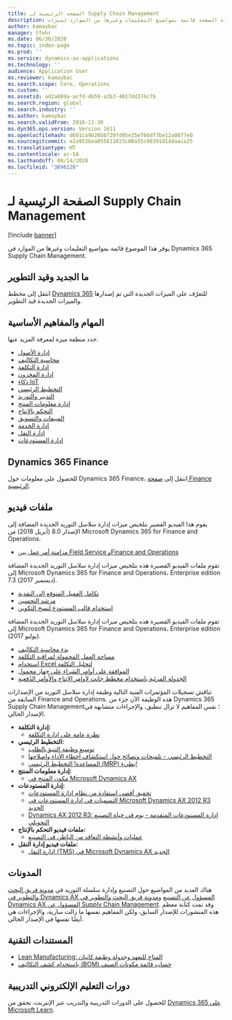 ```yaml
---
title: الصفحة الرئيسية لـ Supply Chain Management
description: توفر هذه الصفحة قائمة بمواضيع التعليمات وغيرها من الموارد لميزات Supply Chain Management.
author: kamaybac
manager: tfehr
ms.date: 06/30/2020
ms.topic: index-page
ms.prod: ''
ms.service: dynamics-ax-applications
ms.technology: ''
audience: Application User
ms.reviewer: kamaybac
ms.search.scope: Core, Operations
ms.custom: ''
ms.assetid: ad2a889a-acfd-4b59-a3b3-4017dd374c7b
ms.search.region: global
ms.search.industry: ''
ms.author: kamaybac
ms.search.validFrom: 2016-11-30
ms.dyn365.ops.version: Version 1611
ms.openlocfilehash: d601ca9b28bb720fd05e25ef66df7be12a08f7e0
ms.sourcegitcommit: e2a953bea055611023c00a55c00391d14daaca25
ms.translationtype: HT
ms.contentlocale: ar-SA
ms.lasthandoff: 08/14/2020
ms.locfileid: "3696120"
---
```

# <a name="supply-chain-management-home-page"></a>الصفحة الرئيسية لـ Supply Chain Management

[!include [banner](includes/banner.md)]

يوفر هذا الموضوع قائمة بمواضيع التعليمات وغيرها من الموارد في Dynamics 365 Supply Chain Management.

## <a name="whats-new-and-in-development"></a>ما الجديد وقيد التطوير

انتقل إلى مخطط [Dynamics 365](https://roadmap.dynamics.com/) للتعرّف على الميزات الجديدة التي تم إصدارها والميزات الجديدة قيد التطوير.

## <a name="core-concepts-and-tasks"></a>المهام والمفاهيم الأساسية

حدد منطقة ميزة لمعرفة المزيد عنها.

- [إدارة الأصول](asset-management/index.md)
- [محاسبة التكاليف](../finance/cost-accounting/cost-accounting-home-page.md)
- [إدارة التكلفة](cost-management/cost-management-home-page.md)  
- [إدارة المخزون](inventory/inventory-home-page.md)
- [ذكاء IoT](iot/iot-intelligence-home-page.md)
- [التخطيط الرئيسي](master-planning/master-planning-home-page.md)
- [التدبير والتوريد](procurement/procurement-sourcing-overview.md)
- [إدارة معلومات المنتج](pim/product-information.md)
- [التحكم بالإنتاج](production-control/production-process-overview.md)
- [المبيعات والتسويق](sales-marketing/overview-sales-marketing.md)
- [إدارة الخدمة](service-management/service-management-home-page.md)
- [إدارة النقل](transportation/transportation-management-overview.md)
- [إدارة المستودعات](warehousing/warehouse-configuration.md)

## <a name="dynamics-365-finance"></a>Dynamics 365 Finance

للحصول على معلومات حول Dynamics 365 Finance، انتقل إلى [صفحة Finance الرئيسية](../finance/index.md).

## <a name="videos"></a>ملفات فيديو

يقوم هذا الفيديو القصير بتلخيص ميزات إدارة سلاسل التوريد الجديدة المضافة إلى الإصدار 8.0 (أبريل 2018) من Microsoft Dynamics 365 for Finance and Operations.

- [مزامنة أمر عمل بين Field Service وFinance and Operations](https://youtu.be/hAB4TDVMjxU)

تقوم ملفات الفيديو القصيرة هذه بتلخيص ميزات إدارة سلاسل التوريد الجديدة المضافة إلى Microsoft Dynamics 365 for Finance and Operations، Enterprise edition 7.3 (ديسمبر 2017).

- [تكامل العميل المتوقع إلى النقدية](https://youtu.be/AVV9x5x-XCg) 
- [مرشد التحسين‬](https://www.youtube.com/watch?v=MRsAzgFCUSQ&t=4s)
- [استخدام قالب المستودع لنسخ التكوين](https://www.youtube.com/watch?v=K2WIfFlqJYs&feature=youtu.be)

تقوم ملفات الفيديو القصيرة هذه بتلخيص ميزات إدارة سلاسل التوريد الجديدة المضافة إلى Microsoft Dynamics 365 for Finance and Operations، Enterprise edition (يوليو 2017).

- [بدء ‏‫محاسبة التكاليف‬](https://youtu.be/1pUDtJQZ8FU)
- [مساحة العمل المحمولة لمراقبة التكلفة](https://youtu.be/imsuTg8rUVk)
- [استخدام Excel لتحليل التكلفة](https://youtu.be/-HKHYdClvx8)
- [الموافقة على أوامر الشراء على جهاز محمول](https://youtu.be/gZ-gOlJe7H8)
- [الجدولة المرئية باستخدام مخطط جانت لأوامر الإنتاج والأوامر الدُفعية](https://youtu.be/BtbuShkGj4I)

تناقش تسجيلات المؤتمرات الفنية التالية وظيفة إدارة سلاسل التوريد من الإصدارات السابقة من Finance and Operations. هذه الوظيفة الآن جزء من Dynamics 365 Supply Chain Management؛ نفس المفاهيم لا تزال تنطبق، والإجراءات متشابهة في الإصدار الحالي.

- **إدارة التكلفة:**
  - [نظرة عامة على إدارة التكلفة](https://www.youtube.com/watch?v=vXzlC-mOBcg&feature=youtu.be)
- **التخطيط الرئيسي:**
  - [توسيع وظيفة التنبؤ بالطلب](https://www.youtube.com/watch?v=4OIKIXLiNjI&feature=youtu.be)
  - [التخطيط الرئيسي - تلميحات ونصائح حول استكشاف أخطاء الأداء وإصلاحها](https://youtu.be/7v8BPmEs9Dg)
  - [المساعدة! التخطيط الرئيسي (MRP) بطيء!](https://youtu.be/RLXybx20B5o)
- **إدارة معلومات المنتج:**
  - [مكون المنتج في Microsoft Dynamics AX](https://youtu.be/zotrj3SbCl4)
- **إدارة المستودعات:**
  - [تحقيق أقصى استفادة من نظام إدارة المستودعات](https://www.youtube.com/watch?v=--_didmZKHo&t=10s)
  - [التسميات في إدارة المستودعات في Microsoft Dynamics AX 2012 R3 الجديد](https://youtu.be/5w1MngVchBA)
  - [Dynamics AX 2012 R3: إدارة المستودعات المتقدمة - يوم في حياة التصنيع التحويلي](https://www.youtube.com/embed/QUxXUrN-7n4)
- **ملفات فيديو التحكم بالإنتاج:**
  - [عمليات وأنشطة التعاقد من الباطن في التصنيع](https://youtu.be/y1jrd3A_k70)
- **ملفات فيديو إدارة النقل:**
  - [إدارة النقل (TMS) في Microsoft Dynamics AX الجديد](https://youtu.be/jgmTgJIgEFQ)

## <a name="blogs"></a>المدونات

هناك العديد من المواضيع حول التصنيع وإدارة سلسلة التوريد في [مدونة فريق البحث والتطوير في Dynamics AX المسؤول عن التصنيع](https://blogs.msdn.microsoft.com/axmfg/) و[مدونة فريق البحث والتطوير في Dynamics AX المسؤول عن Supply Chain Management](https://blogs.msdn.microsoft.com/dynamicsaxscm/). وقد تمت كتابة معظم هذه المنشورات للإصدار السابق، ولكن المفاهيم نفسها ما زالت سارية، والإجراءات هي أيضًا نفسها في الإصدار الحالي.

## <a name="white-papers"></a>المستندات التقنية

- [Lean Manufacturing: المتاح للتعهد وجدولة وظيفة كانبان](https://mbs.microsoft.com/customersource/northamerica/AX/learning/documentation/white-papers/leanmanufkanban365opt/)
- [‏‫حساب قائمة مكونات الصنف (BOM) ‏‫باستخدام كشف التكاليف‬‏‫‬‬](https://mbs.microsoft.com/customersource/northamerica/AX/learning/documentation/white-papers/365operationsbomcalsheet/)

## <a name="elearning-courses"></a>دورات التعليم الإلكتروني التدريبية

للحصول على الدورات التدريبية والتدريب عبر الإنترنت، تحقق من [Dynamics 365 على Microsoft Learn](https://docs.microsoft.com/learn/dynamics365/).

